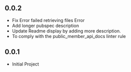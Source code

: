 ## 0.0.2

* Fix Error failed retrieving files Error
* Add longer pubspec description
* Update Readme display by adding more description.
* To comply with the public_member_api_docs linter rule

## 0.0.1

* Initial Project
